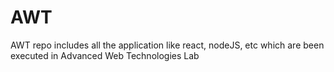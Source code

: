 # AWT
AWT repo includes all the application like react, nodeJS, etc which are been executed in Advanced Web Technologies Lab
